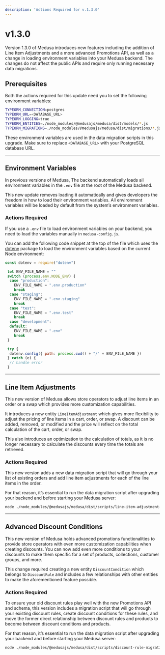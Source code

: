 ```yaml
---
description: 'Actions Required for v.1.3.0'
---
```


# v1.3.0

Version 1.3.0 of Medusa introduces new features including the addition of Line Item Adjustments and a more advanced Promotions API, as well as a change in loading environment variables into your Medusa backend. The changes do not affect the public APIs and require only running necessary data migrations.

## Prerequisites

Both the actions required for this update need you to set the following environment variables:

```bash
TYPEORM_CONNECTION=postgres
TYPEORM_URL=<DATABASE_URL>
TYPEORM_LOGGING=true
TYPEORM_ENTITIES=./node_modules/@medusajs/medusa/dist/models/*.js
TYPEORM_MIGRATIONS=./node_modules/@medusajs/medusa/dist/migrations/*.js
```

These environment variables are used in the data migration scripts in this upgrade. Make sure to replace `<DATABASE_URL>` with your PostgreSQL database URL.

---

## Environment Variables

In previous versions of Medusa, The backend automatically loads all environment variables in the `.env` file at the root of the Medusa backend.

This new update removes loading it automatically and gives developers the freedom in how to load their environment variables. All environment variables will be loaded by default from the system’s environment variables.

### Actions Required

If you use a `.env` file to load environment variables on your backend, you need to load the variables manually in `medusa-config.js`.

You can add the following code snippet at the top of the file which uses the [dotenv](https://www.npmjs.com/package/dotenv) package to load the environment variables based on the current Node environment:

```jsx
const dotenv = require("dotenv")

 let ENV_FILE_NAME = ""
 switch (process.env.NODE_ENV) {
  case "production":
    ENV_FILE_NAME = ".env.production"
    break
  case "staging":
    ENV_FILE_NAME = ".env.staging"
    break
  case "test":
    ENV_FILE_NAME = ".env.test"
    break
  case "development":
  default:
    ENV_FILE_NAME = ".env"
    break
 }

 try {
  dotenv.config({ path: process.cwd() + "/" + ENV_FILE_NAME })
 } catch (e) {
  // handle error
 }
```

---

## Line Item Adjustments

This new version of Medusa allows store operators to adjust line items in an order or a swap which provides more customization capabilities.

It introduces a new entity `LineItemAdjustment` which gives more flexibility to adjust the pricing of line items in a cart, order, or swap. A discount can be added, removed, or modified and the price will reflect on the total calculation of the cart, order, or swap.

This also introduces an optimization to the calculation of totals, as it is no longer necessary to calculate the discounts every time the totals are retrieved.

### Actions Required

This new version adds a new data migration script that will go through your list of existing orders and add line item adjustments for each of the line items in the order.

For that reason, it’s essential to run the data migration script after upgrading your backend and before starting your Medusa server:

```bash
node ./node_modules/@medusajs/medusa/dist/scripts/line-item-adjustment-migration.js
```

---

## Advanced Discount Conditions

This new version of Medusa holds advanced promotions functionalities to provide store operators with even more customization capabilities when creating discounts. You can now add even more conditions to your discounts to make them specific for a set of products, collections, customer groups, and more.

This change required creating a new entity `DiscountCondition` which belongs to `DiscountRule` and includes a few relationships with other entities to make the aforementioned feature possible.

### Actions Required

To ensure your old discount rules play well with the new Promotions API and schema, this version includes a migration script that will go through your existing discount rules, create discount conditions for these rules, and move the former direct relationship between discount rules and products to become between discount conditions and products.

For that reason, it’s essential to run the data migration script after upgrading your backend and before starting your Medusa server:

```bash
node ./node_modules/@medusajs/medusa/dist/scripts/discount-rule-migration.js
```
